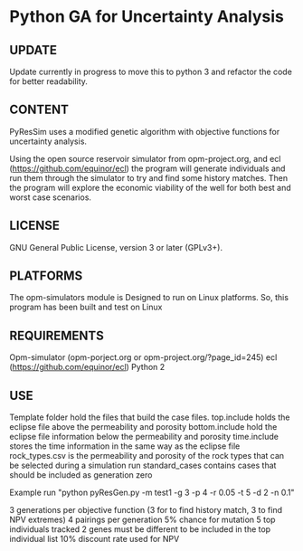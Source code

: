 # Python GA for Uncertainty Analysis

## UPDATE
Update currently in progress to move this to python 3 and refactor the code for better readability.

## CONTENT
PyResSim uses a modified genetic algorithm with objective functions for uncertainty analysis. 

Using the open source reservoir simulator from opm-project.org, and ecl (https://github.com/equinor/ecl) the program will generate individuals and run them through the simulator to try and find some history matches. Then the program will explore the economic viability of the well for both best and worst case scenarios.

## LICENSE
GNU General Public License, version 3 or later (GPLv3+).

## PLATFORMS
The opm-simulators module is Designed to run on Linux platforms. So, this program has been built and test on Linux

## REQUIREMENTS
Opm-simulator (opm-porject.org or opm-project.org/?page_id=245)
ecl (https://github.com/equinor/ecl)
Python 2

## USE
Template folder hold the files that build the case files. 
	top.include holds the eclipse file above the permeability and porosity
	bottom.include hold the eclipse file information below the permeability and porosity
	time.include stores the time information in the same way as the eclipse file
	rock_types.csv is the permeability and porosity of the rock types that can be selected during a simulation run
	standard_cases contains cases that should be included as generation zero
	
Example run "python pyResGen.py -m test1 -g 3 -p 4 -r 0.05 -t 5 -d 2 -n 0.1"

3 generations per objective function (3 for to find history match, 3 to find NPV extremes)
4 pairings per generation
5% chance for mutation
5 top individuals tracked
2 genes must be different to be included in the top individual list
10% discount rate used for NPV
